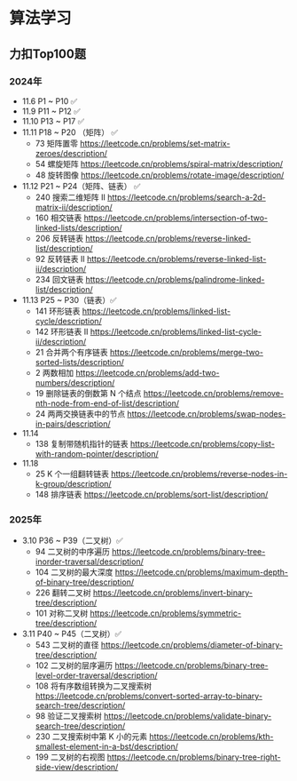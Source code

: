 # 算法学习

## 力扣Top100题

### 2024年

- 11.6 P1 ~ P10 ✅
- 11.9 P11 ~ P12 ✅
- 11.10 P13 ~ P17 ✅
- 11.11 P18 ~ P20 （矩阵） ✅
  - 73 矩阵置零 <https://leetcode.cn/problems/set-matrix-zeroes/description/>
  - 54 螺旋矩阵 <https://leetcode.cn/problems/spiral-matrix/description/>
  - 48 旋转图像 <https://leetcode.cn/problems/rotate-image/description/>
- 11.12 P21 ~ P24（矩阵、链表） ✅
  - 240 搜索二维矩阵 II <https://leetcode.cn/problems/search-a-2d-matrix-ii/description/>
  - 160 相交链表 <https://leetcode.cn/problems/intersection-of-two-linked-lists/description/>
  - 206 反转链表 <https://leetcode.cn/problems/reverse-linked-list/description/>
  - 92 反转链表 II <https://leetcode.cn/problems/reverse-linked-list-ii/description/>
  - 234 回文链表 <https://leetcode.cn/problems/palindrome-linked-list/description/>
- 11.13 P25 ~ P30（链表）✅
  - 141 环形链表 <https://leetcode.cn/problems/linked-list-cycle/description/>
  - 142 环形链表 II <https://leetcode.cn/problems/linked-list-cycle-ii/description/>
  - 21 合并两个有序链表 <https://leetcode.cn/problems/merge-two-sorted-lists/description/>
  - 2 两数相加 <https://leetcode.cn/problems/add-two-numbers/description/>
  - 19 删除链表的倒数第 N 个结点 <https://leetcode.cn/problems/remove-nth-node-from-end-of-list/description/>
  - 24 两两交换链表中的节点 <https://leetcode.cn/problems/swap-nodes-in-pairs/description/>
- 11.14
  - 138 复制带随机指针的链表 <https://leetcode.cn/problems/copy-list-with-random-pointer/description/>
- 11.18
  - 25 K 个一组翻转链表 <https://leetcode.cn/problems/reverse-nodes-in-k-group/description/>
  - 148 排序链表 <https://leetcode.cn/problems/sort-list/description/>

### 2025年

- 3.10 P36 ~ P39（二叉树）✅
  - 94 二叉树的中序遍历 <https://leetcode.cn/problems/binary-tree-inorder-traversal/description/>
  - 104 二叉树的最大深度 <https://leetcode.cn/problems/maximum-depth-of-binary-tree/description/>
  - 226 翻转二叉树  <https://leetcode.cn/problems/invert-binary-tree/description/>
  - 101 对称二叉树 <https://leetcode.cn/problems/symmetric-tree/description/>
- 3.11 P40 ~ P45（二叉树）✅
  - 543 二叉树的直径 <https://leetcode.cn/problems/diameter-of-binary-tree/description/>
  - 102 二叉树的层序遍历 <https://leetcode.cn/problems/binary-tree-level-order-traversal/description/>
  - 108 将有序数组转换为二叉搜索树 <https://leetcode.cn/problems/convert-sorted-array-to-binary-search-tree/description/>
  - 98 验证二叉搜索树 <https://leetcode.cn/problems/validate-binary-search-tree/description/>
  - 230 二叉搜索树中第 K 小的元素 <https://leetcode.cn/problems/kth-smallest-element-in-a-bst/description/>
  - 199 二叉树的右视图 <https://leetcode.cn/problems/binary-tree-right-side-view/description/>
  